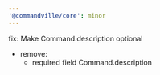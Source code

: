 ```yaml
---
'@commandville/core': minor
---
```


fix: Make Command.description optional

- remove:
  - required field Command.description
